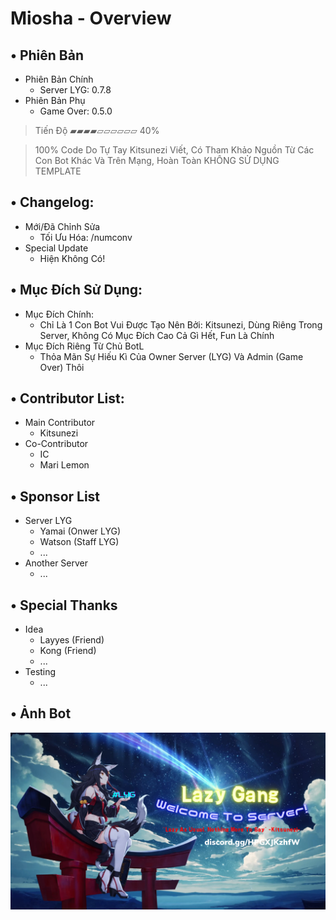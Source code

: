 # Miosha - Overview
## • Phiên Bản
- Phiên Bản Chính
    + Server LYG: 0.7.8
- Phiên Bản Phụ
    + Game Over: 0.5.0
> Tiến Độ ▰▰▰▰▱▱▱▱▱▱ 40%

> 100% Code Do Tự Tay Kitsunezi Viết, Có Tham Khảo Nguồn Từ Các Con Bot Khác Và Trên Mạng, Hoàn Toàn KHÔNG SỬ DỤNG TEMPLATE
## • Changelog: 
- Mới/Đã Chỉnh Sửa
    + Tối Ưu Hóa: /numconv
- Special Update
    + Hiện Không Có!
## • Mục Đích Sử Dụng:
- Mục Đích Chính:
    + Chỉ Là 1 Con Bot Vui Được Tạo Nên Bởi: Kitsunezi, Dùng Riêng Trong Server, Không Có Mục Đích Cao Cả Gì Hết, Fun Là Chính
- Mục Đích Riêng Từ Chủ BotL
    + Thỏa Mãn Sự Hiếu Kì Của Owner Server (LYG) Và Admin (Game Over) Thôi
## • Contributor List:
- Main Contributor
    + Kitsunezi
- Co-Contributor
    + IC
    + Mari Lemon
## • Sponsor List
- Server LYG
    + Yamai (Onwer LYG)
    + Watson (Staff LYG)
    + ...
- Another Server
    + ...
## • Special Thanks
- Idea
    + Layyes (Friend)
    + Kong (Friend)
    + ...
- Testing
    + ...
## • Ảnh Bot
![Preview image](/Assets/svbanner.png)
